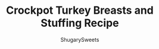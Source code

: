 ---
layout: ../../layouts/MarkdownPostLayout.astro
title: Crockpot Turkey Breasts and Stuffing Recipe
author: ShugarySweets
pubDate: 2019-01-15
description: "Crockpot Turkey Breast and Stuffing is the perfect, fuss-free way to enjoy a Thanksgiving meal year round. You&#x27;ll love this easy, juicy turkey breast recipe!"
image_url: https://www.shugarysweets.com/wp-content/uploads/2011/11/Aimees-Slowcooker-Turkei-and-Stuffing-20-1-scaled.jpg
tags: ["Main Dish","American"]
calories: 1044
protein: 120
carbohydrates: 103
fats: 14
fiber: 7
ingredients: ["3 pounds boneless turkey breasts","1/2 cup chicken broth","1 loaf bread, cubed (with crusts)","1 apple, diced (peel left on)","2 stalks celery, diced","1 onion, diced","1 teaspoon kosher salt","2 teaspoon poultry seasoning","1 teaspoon ground sage","1/2 teaspoon pepper"]
serves: 4
time: "6 hours 20 minutes"
prepTime: "20 minutes"
instructions: ["In bottom of crockpot lay turkey breasts (may overlap some). Pour chicken broth over turkey breasts.","In large bowl mix cubed bread with apple, celery, onion, salt, poultry seasoning, sage and pepper.","Pour stuffing over turkey and broth. Pat tightly. Cover the slow cooker and cook on low for 6-8 hours.","Enjoy!"]
nutrition: ["1044 calories","103 grams carbohydrates","273 milligrams cholesterol","14 grams fat","7 grams fiber","120 grams protein","3 grams saturated fat","1923 grams sodium","17 grams sugar","0 grams trans fat","8 grams unsaturated fat"]
---